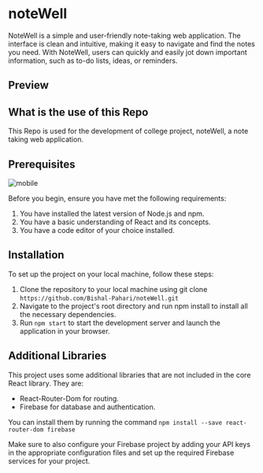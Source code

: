 # noteWell

NoteWell is a simple and user-friendly note-taking web application. The interface is clean and intuitive, making it easy to navigate and find the notes you need. With NoteWell, users can quickly and easily jot down important information, such as to-do lists, ideas, or reminders.

## Preview


## What is the use of this Repo

This Repo is used for the development of college project, noteWell, a note taking web application.

## Prerequisites
![mobile](https://user-images.githubusercontent.com/61013432/213843262-0e088542-25d7-4393-82cf-f2593d613ff3.png)

Before you begin, ensure you have met the following requirements:

1. You have installed the latest version of Node.js and npm.
2. You have a basic understanding of React and its concepts.
3. You have a code editor of your choice installed.

## Installation

To set up the project on your local machine, follow these steps:

1. Clone the repository to your local machine using git clone `https://github.com/Bishal-Pahari/noteWell.git`
2. Navigate to the project's root directory and run npm install to install all the necessary dependencies.
3. Run `npm start` to start the development server and launch the application in your browser.

## Additional Libraries

This project uses some additional libraries that are not included in the core React library. They are:

- React-Router-Dom for routing.
- Firebase for database and authentication.

You can install them by running the command `npm install --save react-router-dom firebase`

Make sure to also configure your Firebase project by adding your API keys in the appropriate configuration files and set up the required Firebase services for your project.
